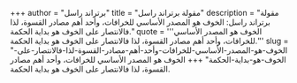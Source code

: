 +++
author = "برتراند راسل"
title = "مقولة برتراند راسل"
description = "مقولة برتراند راسل: الخوف هو المصدر الأساسي للخرافات، وأحد أهم مصادر القسوة، لذا فالانتصار على الخوف هو بداية الحكمة."
quote = '''الخوف هو المصدر الأساسي للخرافات، وأحد أهم مصادر القسوة، لذا فالانتصار على الخوف هو بداية الحكمة.''' 
slug = "الخوف-هو-المصدر-الأساسي-للخرافات-وأحد-أهم-مصادر-القسوة-لذا-فالانتصار-على-الخوف-هو-بداية-الحكمة"
+++
الخوف هو المصدر الأساسي للخرافات، وأحد أهم مصادر القسوة، لذا فالانتصار على الخوف هو بداية الحكمة.
